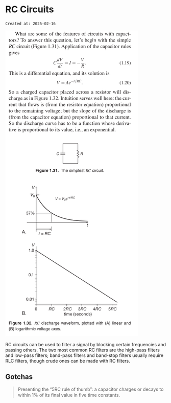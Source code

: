 # RC Circuits

```
Created at: 2025-02-16
```

![_img_rc_circuit.png](_img_rc_circuit.png)

RC circuits can be used to filter a signal by blocking certain frequencies and
passing others. The two most common RC filters are the high-pass filters and
low-pass filters; band-pass filters and band-stop filters usually require RLC
filters, though crude ones can be made with RC filters.

## Gotchas

> Presenting the “5RC rule of thumb”: a capacitor charges or decays to within
> 1% of its ﬁnal value in ﬁve time constants.
